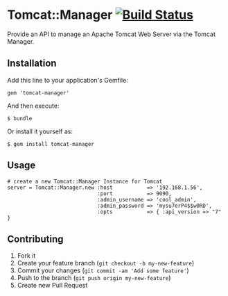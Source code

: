 # Tomcat::Manager [![Build Status](https://travis-ci.org/jekhokie/tomcat-manager.png)](https://travis-ci.org/jekhokie/tomcat-manager)

Provide an API to manage an Apache Tomcat Web Server via the Tomcat Manager.

## Installation

Add this line to your application's Gemfile:

    gem 'tomcat-manager'

And then execute:

    $ bundle

Or install it yourself as:

    $ gem install tomcat-manager

## Usage

    # create a new Tomcat::Manager Instance for Tomcat
    server = Tomcat::Manager.new :host           => '192.168.1.56',
                                 :port           => 9090,
                                 :admin_username => 'cool_admin',
                                 :admin_password => 'mysu7erP4$$w0RD',
                                 :opts           => { :api_version => "7" }

## Contributing

1. Fork it
2. Create your feature branch (`git checkout -b my-new-feature`)
3. Commit your changes (`git commit -am 'Add some feature'`)
4. Push to the branch (`git push origin my-new-feature`)
5. Create new Pull Request

